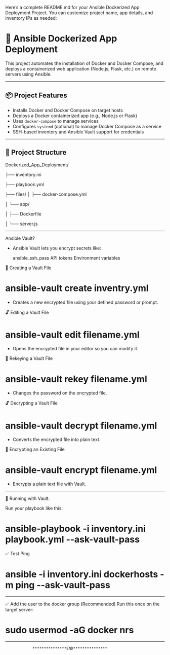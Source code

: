 Here’s a complete README.md for your Ansible Dockerized App Deployment Project. You can customize project name, app details, and inventory IPs as needed:

# 🚀 Ansible Dockerized App Deployment

This project automates the installation of Docker and Docker Compose, and deploys a containerized web application (Node.js, Flask, etc.) on remote servers using Ansible.

---

## 📦 Project Features

- Installs Docker and Docker Compose on target hosts
- Deploys a Docker containerized app (e.g., Node.js or Flask)
- Uses `docker-compose` to manage services
- Configures `systemd` (optional) to manage Docker Compose as a service
- SSH-based inventory and Ansible Vault support for credentials

---

## 📁 Project Structure

Dockerized_App_Deployment/

├── inventory.ini

├── playbook.yml

├── files/
│   ├── docker-compose.yml

│   └── app/

│       ├── Dockerfile

│       └── server.js

----------------------------------------------------------------------------
Ansible Vault?

+ Ansible Vault lets you encrypt secrets like:

	ansible_ssh_pass
	API tokens
	Environment variables

🔐 Creating a Vault File

# ansible-vault create inventry.yml

* Creates a new encrypted file using your defined password or prompt.

🔓 Editing a Vault File

# ansible-vault edit filename.yml

* Opens the encrypted file in your editor so you can modify it.

🔄 Rekeying a Vault File

# ansible-vault rekey filename.yml

* Changes the password on the encrypted file.

🔓 Decrypting a Vault File

# ansible-vault decrypt filename.yml

* Converts the encrypted file into plain text.

🔐 Encrypting an Existing File

# ansible-vault encrypt filename.yml

* Encrypts a plain text file with Vault.

-----------------------------------------------------------------------------------------
🔐 Running with Vault.

Run your playbook like this:

# ansible-playbook -i inventory.ini playbook.yml --ask-vault-pass

✅ Test Ping

# ansible -i inventory.ini dockerhosts -m ping --ask-vault-pass
----------------------------------------------------------------------------------------
✅ Add the user to the docker group (Recommended)
   Run this once on the target server:

# sudo usermod -aG docker nrs

----------------------------------------------------------------------------------------




				***************END***************



